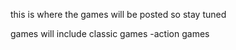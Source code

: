 this is where the games will be posted so stay tuned

games will include classic games
-action games
